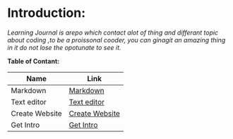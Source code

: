 
# Introduction:

*Learning Journal is arepo which contact alot of thing and differant topic about coding ,to be a proissonal cooder, you can ginagit an amazing thing in it do not lose the opotunate to see it.*

**Table of Contant:**


 Name | Link
------------ | -------------
 Markdown | [Markdown](https://fatemaowedah.github.io/learning-journal/read01)
 Text editor | [Text editor](https://fatemaowedah.github.io/learning-journal/read02)
 Create Website | [Create Website](https://fatemaowedah.github.io/learning-journal/read04)
 Get Intro | [Get Intro](https://github.com/fatemaowedah/learning-journal/blob/master/Git%20Intro.md)

